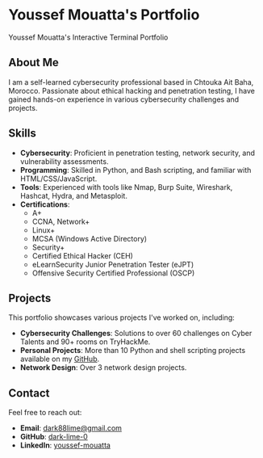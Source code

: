 # Youssef Mouatta's Portfolio
Youssef Mouatta's Interactive Terminal Portfolio

## About Me
I am a self-learned cybersecurity professional based in Chtouka Ait Baha, Morocco. Passionate about ethical hacking and penetration testing, I have gained hands-on experience in various cybersecurity challenges and projects.

## Skills
- **Cybersecurity**: Proficient in penetration testing, network security, and vulnerability assessments.
- **Programming**: Skilled in Python, and Bash scripting, and familiar with HTML/CSS/JavaScript.
- **Tools**: Experienced with tools like Nmap, Burp Suite, Wireshark, Hashcat, Hydra, and Metasploit.
- **Certifications**:
  - A+
  - CCNA, Network+
  - Linux+
  - MCSA (Windows Active Directory)
  - Security+
  - Certified Ethical Hacker (CEH)
  - eLearnSecurity Junior Penetration Tester (eJPT)
  - Offensive Security Certified Professional (OSCP)

## Projects
This portfolio showcases various projects I've worked on, including:
- **Cybersecurity Challenges**: Solutions to over 60 challenges on Cyber Talents and 90+ rooms on TryHackMe.
- **Personal Projects**: More than 10 Python and shell scripting projects available on my [GitHub](https://github.com/dark-lime-0).
- **Network Design**: Over 3 network design projects.

## Contact
Feel free to reach out:
- **Email**: [dark88lime@gmail.com](mailto:dark88lime@gmail.com)
- **GitHub**: [dark-lime-0](https://github.com/dark-lime-0)
- **LinkedIn**: [youssef-mouatta](https://www.linkedin.com/in/youssef-mouatta/)

